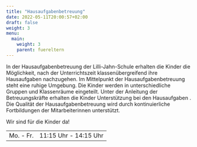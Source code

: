 ```yaml
---
title: "Hausaufgabenbetreuung"
date: 2022-05-11T20:00:57+02:00
draft: false
weight: 3
menu:
  main:
    weight: 3
    parent: fuereltern
---
```

In der Hausaufgabenbetreuung der Lilli-Jahn-Schule erhalten die Kinder die Möglichkeit, nach der Unterrichtszeit klassenübergreifend ihre Hausaufgaben nachzugehen. Im Mittelpunkt der Hausaufgabenbetreuung steht eine ruhige Umgebung. Die Kinder werden in unterschiedliche Gruppen und Klassenräume eingeteilt. Unter der Anleitung der Betreuungskräfte erhalten die Kinder Unterstützung bei den Hausaufgaben . Die Qualität der Hausaufgabenbetreuung wird durch kontinuierliche Fortbildungen der Mitarbeiterinnen unterstützt. 

Wir sind für die Kinder da!

<table class="table table-sm  table-bordered">
<tbody>
<tr>
  <td>Mo. - Fr.</td>
  <td>11:15 Uhr - 14:15 Uhr</td>
</tr>
</tbody>
</table>
